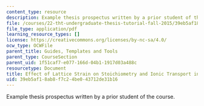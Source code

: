 ```yaml
---
content_type: resource
description: Example thesis prospectus written by a prior student of the course.
file: /courses/22-tht-undergraduate-thesis-tutorial-fall-2015/39eb5af18ab8f7c24be043712de31b16_MIT22_THTF15_prosp_sam3.pdf
file_type: application/pdf
learning_resource_types: []
license: https://creativecommons.org/licenses/by-nc-sa/4.0/
ocw_type: OCWFile
parent_title: Guides, Templates and Tools
parent_type: CourseSection
parent_uid: 1f51caf7-e077-166d-04b1-1917d03a488c
resourcetype: Document
title: Effect of Lattice Strain on Stoichiometry and Ionic Transport in Oxide Materials
uid: 39eb5af1-8ab8-f7c2-4be0-43712de31b16
---
```

Example thesis prospectus written by a prior student of the course.